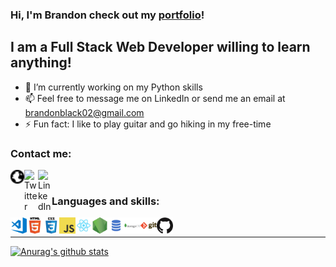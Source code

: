 ### Hi, I'm Brandon check out my [portfolio][website]!

## I am a Full Stack Web Developer willing to learn anything!
- 🔭 I’m currently working on my Python skills
- 📫 Feel free to message me on LinkedIn or send me an email at brandonblack02@gmail.com
- ⚡ Fun fact: I like to play guitar and go hiking in my free-time

### Contact me:

[<img align="left" alt="brandonblack.net" width="22px" src="https://raw.githubusercontent.com/iconic/open-iconic/master/svg/globe.svg">][website]
[<img align="left" alt="Twitter" width="22px" src="https://cdn.jsdelivr.net/npm/simple-icons@v3/icons/twitter.svg">][twitter] 
[<img align="left" alt="LinkedIn" width="22px" src="https://cdn.jsdelivr.net/npm/simple-icons@v3/icons/linkedin.svg">][linkedin]

<br />

### Languages and skills:

[<img align="left" alt="VSCODE" width="26px" src="https://raw.githubusercontent.com/github/explore/80688e429a7d4ef2fca1e82350fe8e3517d3494d/topics/visual-studio-code/visual-studio-code.png">][vscode]
[<img align="left" alt="HTML5" width="26px" src="https://raw.githubusercontent.com/github/explore/80688e429a7d4ef2fca1e82350fe8e3517d3494d/topics/html/html.png">][html]
[<img align="left" alt="CSS" width="26px" src="https://raw.githubusercontent.com/github/explore/80688e429a7d4ef2fca1e82350fe8e3517d3494d/topics/css/css.png">][css]
[<img align="left" alt="JavaScript" width="26px" src="https://raw.githubusercontent.com/github/explore/80688e429a7d4ef2fca1e82350fe8e3517d3494d/topics/javascript/javascript.png">][javascript]
[<img align="left" alt="React" width="26px" src="https://raw.githubusercontent.com/github/explore/80688e429a7d4ef2fca1e82350fe8e3517d3494d/topics/react/react.png">][react]
[<img align="left" alt="Nodejs" width="26px" src="https://raw.githubusercontent.com/github/explore/80688e429a7d4ef2fca1e82350fe8e3517d3494d/topics/nodejs/nodejs.png">][nodejs]
[<img align="left" alt="SQL" width="26px" src="https://raw.githubusercontent.com/github/explore/80688e429a7d4ef2fca1e82350fe8e3517d3494d/topics/sql/sql.png">][sql]
[<img align="left" alt="MongoDB" width="26px" src="https://raw.githubusercontent.com/github/explore/80688e429a7d4ef2fca1e82350fe8e3517d3494d/topics/mongodb/mongodb.png">][nodejs]
[<img align="left" alt="Git" width="26px" src="https://raw.githubusercontent.com/github/explore/80688e429a7d4ef2fca1e82350fe8e3517d3494d/topics/git/git.png">][git]
[<img align="left" alt="GitHub" width="26px" src="https://raw.githubusercontent.com/github/explore/78df643247d429f6cc873026c0622819ad797942/topics/github/github.png">][github]

<br />

---

[![Anurag's github stats](https://github-readme-stats.vercel.app/api?username=Brandon205&show_icons=true&theme=dracula)](https://github.com/anuraghazra/github-readme-stats)

[website]: https://brandonblack.dev
[twitter]: https://twitter.com/brandonblack02
[linkedin]: https://linkedin.com/in/brandonblack02
[html]: https://developer.mozilla.org/en-US/docs/Web/HTML
[css]: https://developer.mozilla.org/en-US/docs/Glossary/CSS
[javascript]: https://developer.mozilla.org/en-US/docs/Glossary/JavaScript
[nodejs]: https://nodejs.org/en/
[git]: https://git-scm.com/
[github]: https://github.com/
[react]: https://reactjs.org/
[sql]: https://www.w3schools.com/sql/
[mongodb]: https://www.mongodb.com/
[vscode]: https://code.visualstudio.com/
